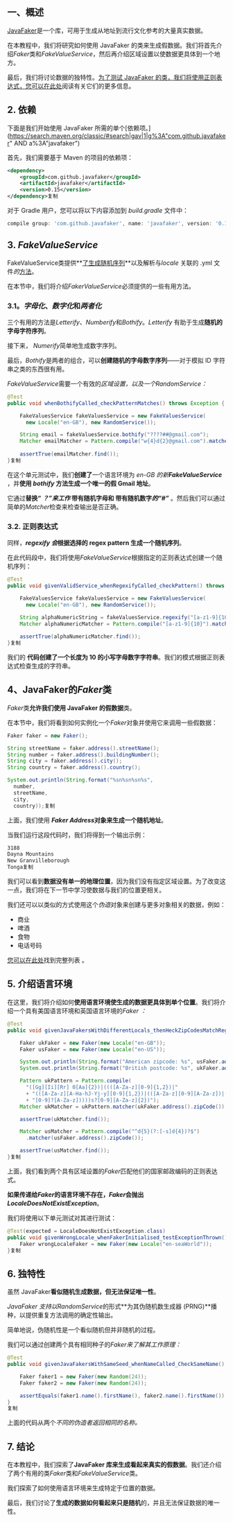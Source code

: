 ## 一、概述

[JavaFaker](https://github.com/DiUS/java-faker)是一个库，可用于生成从地址到流行文化参考的大量真实数据。

在本教程中，我们将研究如何使用 JavaFaker 的类来生成假数据。我们将首先介绍*Faker*类和*FakeValueService*，然后再介绍区域设置以使数据更具体到一个地方。

最后，我们将讨论数据的独特性。[为了测试 JavaFaker 的类，我们将使用正则表达式，您可以在此处](https://www.baeldung.com/regular-expressions-java)阅读有关它们的更多信息。

## 2. 依赖

下面是我们开始使用 JavaFaker 所需的单个[依赖项。](https://search.maven.org/classic/#search|gav|1|g%3A"com.github.javafaker" AND a%3A"javafaker")

首先，我们需要基于 Maven 的项目的依赖项：

```xml
<dependency>
    <groupId>com.github.javafaker</groupId>
    <artifactId>javafaker</artifactId>
    <version>0.15</version>
</dependency>复制
```

对于 Gradle 用户，您可以将以下内容添加到 *build.gradle* 文件中：

```groovy
compile group: 'com.github.javafaker', name: 'javafaker', version: '0.15'复制
```

## 3. *FakeValueService*

FakeValueService类提供**[了生成随机序列](https://dius.github.io/java-faker/apidocs/index.html)**以及解析与*locale* 关联的 .yml 文件*的*[方法](https://www.baeldung.com/java-faker#locales)。 

在本节中，我们将介绍*FakerValueService*必须提供的一些有用方法。

### 3.1。*字母化*、*数字化*和*两者化*

三个有用的方法是*Letterify*、*Numberify*和*Bothify*。*Letterify* 有助于生成**随机的字母字符序列**。

接下来， *Numerify*简单地生成数字序列。

最后，*Bothify*是两者的组合，可以**创建随机的字母数字序列**——对于模拟 ID 字符串之类的东西很有用。

*FakeValueService*需要一个有效的*区域设置，*以及一个*RandomService：*

```java
@Test
public void whenBothifyCalled_checkPatternMatches() throws Exception {

    FakeValuesService fakeValuesService = new FakeValuesService(
      new Locale("en-GB"), new RandomService());

    String email = fakeValuesService.bothify("????##@gmail.com");
    Matcher emailMatcher = Pattern.compile("w{4}d{2}@gmail.com").matcher(email);
 
    assertTrue(emailMatcher.find());
}复制
```

在这个单元测试中，我们**创建了**一个语言环境为 *en-GB 的新****FakeValueService*** ，并**使用 *bothify* 方法生成一个唯一的假 Gmail 地址**。

它通过**替换“ *？”来工作* 带有随机字母和 带有随机数字*的“#”*** 。然后我们可以通过简单的*Matcher*检查来检查输出是否正确。

### 3.2. 正则表达式

同样，***regexify 会*根据选择的 regex pattern 生成一个随机序列**。

在此代码段中，我们将使用*FakeValueService*根据指定的正则表达式创建一个随机序列：

```java
@Test
public void givenValidService_whenRegexifyCalled_checkPattern() throws Exception {

    FakeValuesService fakeValuesService = new FakeValuesService(
      new Locale("en-GB"), new RandomService());

    String alphaNumericString = fakeValuesService.regexify("[a-z1-9]{10}");
    Matcher alphaNumericMatcher = Pattern.compile("[a-z1-9]{10}").matcher(alphaNumericString);
 
    assertTrue(alphaNumericMatcher.find());
}复制
```

我们的 **代码创建了一个长度为 10 的小写字母数字字符串**。我们的模式根据正则表达式检查生成的字符串。

## 4、JavaFaker的*Faker*类

*Faker*类**允许我们使用 JavaFaker 的假数据**类。

在本节中，我们将看到如何实例化一个*Faker*对象并使用它来调用一些假数据：

```java
Faker faker = new Faker();

String streetName = faker.address().streetName();
String number = faker.address().buildingNumber();
String city = faker.address().city();
String country = faker.address().country();

System.out.println(String.format("%sn%sn%sn%s",
  number,
  streetName,
  city,
  country));复制
```

上面，我们使用 ***Faker* *Address*对象来生成一个随机地址**。

当我们运行这段代码时，我们将得到一个输出示例：

```bash
3188
Dayna Mountains
New Granvilleborough
Tonga复制
```

我们可以看到**数据没有单一的地理位置**，因为我们没有指定区域设置。为了改变这一点，我们将在下一节中学习使数据与我们的位置更相关。

我们还可以以类似的方式使用这个*伪造*对象来创建与更多对象相关的数据，例如：

-   商业
-   啤酒
-   食物
-   电话号码

[您可以在此处](https://github.com/DiUS/java-faker)找到完整列表 。

## 5. 介绍语言环境

在这里，我们将介绍如何**使用语言环境使生成的数据更具体到单个位置**。我们将介绍一个具有美国语言环境和英国语言环境的*Faker ：*

```java
@Test
public void givenJavaFakersWithDifferentLocals_thenHeckZipCodesMatchRegex() {

    Faker ukFaker = new Faker(new Locale("en-GB"));
    Faker usFaker = new Faker(new Locale("en-US"));

    System.out.println(String.format("American zipcode: %s", usFaker.address().zipCode()));
    System.out.println(String.format("British postcode: %s", ukFaker.address().zipCode()));

    Pattern ukPattern = Pattern.compile(
      "([Gg][Ii][Rr] 0[Aa]{2})|((([A-Za-z][0-9]{1,2})|"
      + "(([A-Za-z][A-Ha-hJ-Yj-y][0-9]{1,2})|(([A-Za-z][0-9][A-Za-z])|([A-Za-z][A-Ha-hJ-Yj-y]" 
      + "[0-9]?[A-Za-z]))))s?[0-9][A-Za-z]{2})");
    Matcher ukMatcher = ukPattern.matcher(ukFaker.address().zipCode());

    assertTrue(ukMatcher.find());

    Matcher usMatcher = Pattern.compile("^d{5}(?:[-s]d{4})?$")
      .matcher(usFaker.address().zipCode());

    assertTrue(usMatcher.find());
}复制
```

上面，我们看到两个具有区域设置的*Faker*匹配他们的国家邮政编码的正则表达式。

**如果传递给*Faker*的语言环境不存在，*Faker*会抛出 *LocaleDoesNotExistException***。

我们将使用以下单元测试对其进行测试：

```java
@Test(expected = LocaleDoesNotExistException.class)
public void givenWrongLocale_whenFakerInitialised_testExceptionThrown() {
    Faker wrongLocaleFaker = new Faker(new Locale("en-seaWorld"));
}复制
```

## 6. 独特性

虽然 JavaFaker**看似随机生成数据，但无法保证唯一性**。

*JavaFaker 支持以RandomService*的形式**为其伪随机数生成器 (PRNG)**播种，以提供重复方法调用的确定性输出。

简单地说，伪随机性是一个看似随机但并非随机的过程。

我们可以通过创建两个具有相同种子的*Faker来了解其工作原理：*

```java
@Test
public void givenJavaFakersWithSameSeed_whenNameCalled_CheckSameName() {

    Faker faker1 = new Faker(new Random(24));
    Faker faker2 = new Faker(new Random(24));

    assertEquals(faker1.name().firstName(), faker2.name().firstName());
}
复制
```

上面的代码从两个*不同的伪造者返回相同的名称。*

## 7. 结论

在本教程中，我们探索了**JavaFaker 库来生成看起来真实的假数据**。我们还介绍了两个有用的类*Faker*类和*FakeValueService*类。

我们探索了如何使用语言环境来生成特定于位置的数据。

最后，我们讨论了**生成的数据如何看起来只是随机**的，并且无法保证数据的唯一性。